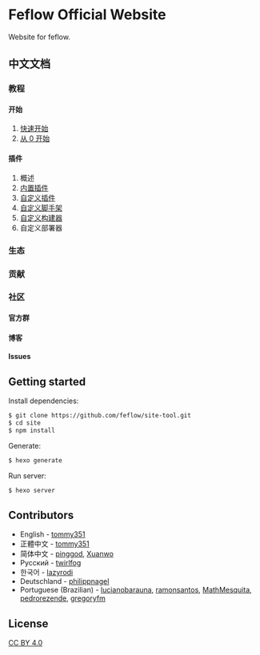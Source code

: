 # Feflow Official Website

Website for feflow.

## 中文文档

### 教程

#### 开始

1. [快速开始](./source/zh-cn/tutorial/index.md)
2. [从 0 开始](./source/zh-cn/tutorial/start.md)

#### 插件

1. 概述
1. [内置插件](./source/zh-cn/docs/plugins-inner.md)
1. [自定义插件](./source/zh-cn/docs/plugins-custom.md)
1. [自定义脚手架](./source/zh-cn/docs/scaffold-custom.md)
1. [自定义构建器](./source/zh-cn/docs/builder-custom.md)
1. 自定义部署器

### 生态

### 贡献

### 社区

#### 官方群

#### 博客

#### Issues

## Getting started

Install dependencies:

``` bash
$ git clone https://github.com/feflow/site-tool.git
$ cd site
$ npm install
```

Generate:

``` bash
$ hexo generate
```

Run server:

``` bash
$ hexo server
```

## Contributors

- English - [tommy351](https://github.com/tommy351)
- 正體中文 - [tommy351](https://github.com/tommy351)
- 简体中文 - [pinggod](https://github.com/pinggod), [Xuanwo](https://github.com/Xuanwo)
- Русский - [twirlfog](https://github.com/twirlfog)
- 한국어 - [lazyrodi](https://github.com/lazyrodi)
- Deutschland - [philippnagel](https://github.com/philippnagel)
- Portuguese (Brazilian) - [lucianobarauna](https://github.com/lucianobarauna), [ramonsantos](https://github.com/ramonsantos), [MathMesquita](https://github.com/MathMesquita), [pedrorezende](https://github.com/pedrorezende), [gregoryfm](https://github.com/gregoryfm)

## License

[CC BY 4.0](http://creativecommons.org/licenses/by/4.0/)

[tommy351]: https://github.com/tommy351
[pinggod]: https://github.com/pinggod
